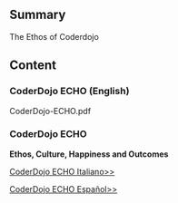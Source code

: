 ## Summary

 The Ethos of Coderdojo 

## Content

### CoderDojo ECHO (English)

<pdf width="900" height="1000">CoderDojo-ECHO.pdf</pdf>

### CoderDojo ECHO

**Ethos, Culture, Happiness and Outcomes**

[CoderDojo ECHO Italiano\>\> ](ECHO_Italiano.md)

[CoderDojo ECHO Español\>\> ](ECHO_Español.md)
